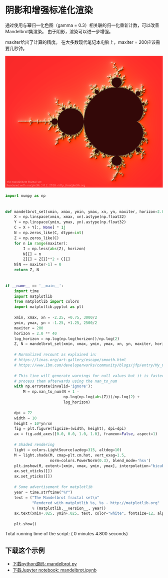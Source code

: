 # 阴影和增强标准化渲染

通过使用与幂归一化色图（gamma = 0.3）相关联的归一化重新计数，可以改善Mandelbrot集渲染。 由于阴影，渲染可以进一步增强。

maxiter给出了计算的精度。 在大多数现代笔记本电脑上，maxiter = 200应该需要几秒钟。

![阴影和增强标准化渲染示例](/static/images/gallery/sphx_glr_mandelbrot_001.png)

```python
import numpy as np


def mandelbrot_set(xmin, xmax, ymin, ymax, xn, yn, maxiter, horizon=2.0):
    X = np.linspace(xmin, xmax, xn).astype(np.float32)
    Y = np.linspace(ymin, ymax, yn).astype(np.float32)
    C = X + Y[:, None] * 1j
    N = np.zeros_like(C, dtype=int)
    Z = np.zeros_like(C)
    for n in range(maxiter):
        I = np.less(abs(Z), horizon)
        N[I] = n
        Z[I] = Z[I]**2 + C[I]
    N[N == maxiter-1] = 0
    return Z, N


if __name__ == '__main__':
    import time
    import matplotlib
    from matplotlib import colors
    import matplotlib.pyplot as plt

    xmin, xmax, xn = -2.25, +0.75, 3000/2
    ymin, ymax, yn = -1.25, +1.25, 2500/2
    maxiter = 200
    horizon = 2.0 ** 40
    log_horizon = np.log(np.log(horizon))/np.log(2)
    Z, N = mandelbrot_set(xmin, xmax, ymin, ymax, xn, yn, maxiter, horizon)

    # Normalized recount as explained in:
    # https://linas.org/art-gallery/escape/smooth.html
    # https://www.ibm.com/developerworks/community/blogs/jfp/entry/My_Christmas_Gift

    # This line will generate warnings for null values but it is faster to
    # process them afterwards using the nan_to_num
    with np.errstate(invalid='ignore'):
        M = np.nan_to_num(N + 1 -
                          np.log(np.log(abs(Z)))/np.log(2) +
                          log_horizon)

    dpi = 72
    width = 10
    height = 10*yn/xn
    fig = plt.figure(figsize=(width, height), dpi=dpi)
    ax = fig.add_axes([0.0, 0.0, 1.0, 1.0], frameon=False, aspect=1)

    # Shaded rendering
    light = colors.LightSource(azdeg=315, altdeg=10)
    M = light.shade(M, cmap=plt.cm.hot, vert_exag=1.5,
                    norm=colors.PowerNorm(0.3), blend_mode='hsv')
    plt.imshow(M, extent=[xmin, xmax, ymin, ymax], interpolation="bicubic")
    ax.set_xticks([])
    ax.set_yticks([])

    # Some advertisement for matplotlib
    year = time.strftime("%Y")
    text = ("The Mandelbrot fractal set\n"
            "Rendered with matplotlib %s, %s - http://matplotlib.org"
            % (matplotlib.__version__, year))
    ax.text(xmin+.025, ymin+.025, text, color="white", fontsize=12, alpha=0.5)

    plt.show()
```

Total running time of the script: ( 0 minutes 4.800 seconds)

## 下载这个示例
            
- [下载python源码: mandelbrot.py](https://matplotlib.org/_downloads/mandelbrot.py)
- [下载Jupyter notebook: mandelbrot.ipynb](https://matplotlib.org/_downloads/mandelbrot.ipynb)